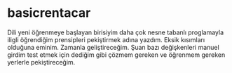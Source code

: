 # basicrentacar

Dili yeni öğrenmeye başlayan birisiyim daha çok nesne tabanlı proglamayla iligli öğrendiğim prensipleri pekiştirmek adına yazdım.
Eksik kısımları olduğuna eminim.
Zamanla geliştireceğim. Şuan bazı değişkenleri manuel girdim test etmek için dediğim gibi çözmem gereken ve öğrenmem gereken yerlerle pekiştireceğim.
